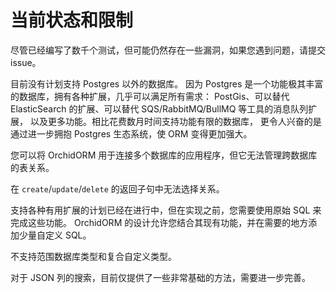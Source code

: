 # 当前状态和限制

尽管已经编写了数千个测试，但可能仍然存在一些漏洞，如果您遇到问题，请提交 issue。

目前没有计划支持 Postgres 以外的数据库。
因为 Postgres 是一个功能极其丰富的数据库，拥有各种扩展，几乎可以满足所有需求：
PostGis、可以替代 ElasticSearch 的扩展、可以替代 SQS/RabbitMQ/BullMQ 等工具的消息队列扩展，
以及更多功能。相比花费数月时间支持功能有限的数据库，
更令人兴奋的是通过进一步拥抱 Postgres 生态系统，使 ORM 变得更加强大。

您可以将 OrchidORM 用于连接多个数据库的应用程序，但它无法管理跨数据库的表关系。

在 `create`/`update`/`delete` 的返回子句中无法选择关系。

支持各种有用扩展的计划已经在进行中，但在实现之前，您需要使用原始 SQL 来完成这些功能。
OrchidORM 的设计允许您结合其现有功能，并在需要的地方添加少量自定义 SQL。

不支持范围数据库类型和复合自定义类型。

对于 JSON 列的搜索，目前仅提供了一些非常基础的方法，需要进一步完善。
